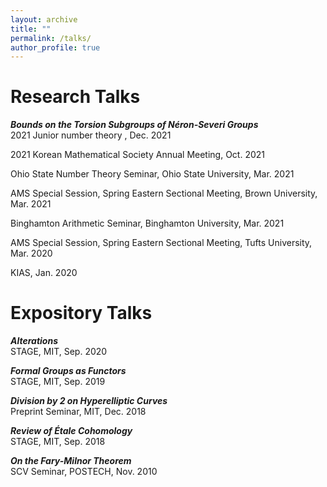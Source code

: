 ```yaml
---
layout: archive
title: ""
permalink: /talks/
author_profile: true
---
```


# Research Talks

***Bounds on the Torsion Subgroups of Néron-Severi Groups***  
2021 Junior number theory , Dec. 2021 

2021 Korean Mathematical Society Annual Meeting, Oct. 2021

Ohio State Number Theory Seminar, Ohio State University, Mar. 2021

AMS Special Session, Spring Eastern Sectional Meeting, Brown University, Mar. 2021

Binghamton Arithmetic Seminar, Binghamton University, Mar. 2021

<!---
[***Bounds on the Torsion Subgroups of Néron-Severi Groups (Canceled Due to COVID-19)***](https://sites.google.com/view/curves-hilb-trop-tufts-2020/home)   
-->
AMS Special Session, Spring Eastern Sectional Meeting, Tufts University, Mar. 2020

<!---
[***Bounds on the Torsion Subgroups of Néron-Severi Groups***](http://www.kias.re.kr/sub03/sub03_01_05_01.jsp?seqno=PGN1720191216-0002&nowBlock=0&page=7&subject=&mjrcd=&mjrcd2=1&sdate=20191210&edate=&keyField=&keyWord=&list_url=/sub03/sub03_01_05.jsp&slides=)  
-->
KIAS, Jan. 2020  

# Expository Talks
***Alterations***  
STAGE, MIT, Sep. 2020  

***Formal Groups as Functors***  
STAGE, MIT, Sep. 2019  

***Division by 2 on Hyperelliptic Curves***  
Preprint Seminar, MIT, Dec. 2018  

***Review of Étale Cohomology***  
STAGE, MIT, Sep. 2018  

***On the Fary-Milnor Theorem***  
SCV Seminar, POSTECH, Nov. 2010  
